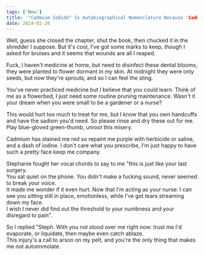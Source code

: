 ```yaml
---
tags: ['New']
title: '"Cadmium Iodide" Is Autobiographical Nomenclature Because 'Cadmium And I' Died'
date: 2024-02-26
---
```


Well, guess she closed the chapter, shut the book, then chucked it in the shredder I suppose. But it's cool, I've got some marks to keep, though I asked for bruises and it seems that wounds are all I reaped.

Fuck, I haven't medicine at home, but need to disinfect these dental blooms, they were planted to flower dormant in my skin. At midnight they were only seeds, but now they're sprouts, and so I can feel the sting.

You've never practiced medicine but I believe that you could learn. Think of me as a flowerbed, I just need some routine pruning maintenance. Wasn't it your dream when you were small to be a gardener or a nurse?

This would hurt too much to treat for me, but I know that you own handcuffs and have the sadism you'd need. So please rinse and dry these out for me. Play blue-gloved green-thumb, unroot this misery.

Cadmium has stained me red so repaint me purple with herbicide or saline, and a dash of iodine. I don't care what you prescribe, I'm just happy to have such a pretty face keep me company.

Stephanie fought her vocal chords to say to me "this is just like your last surgery.  
You sat quiet on the phone. You didn't make a fucking sound, never seemed to break your voice.  
It made me wonder if it even hurt. Now that I'm acting as your nurse: I can see you sitting still in place, emotionless, while I've got tears streaming down my face.  
I wish I never did find out the threshold to your numbness and your disregard to pain".

So I replied "Steph. With you not stood over me right now: trust me I'd evaporate, or liquidate, then maybe even catch ablaze.  
This injury's a call to arson on my pelt, and you're the only thing that makes me not autoimmolate.
